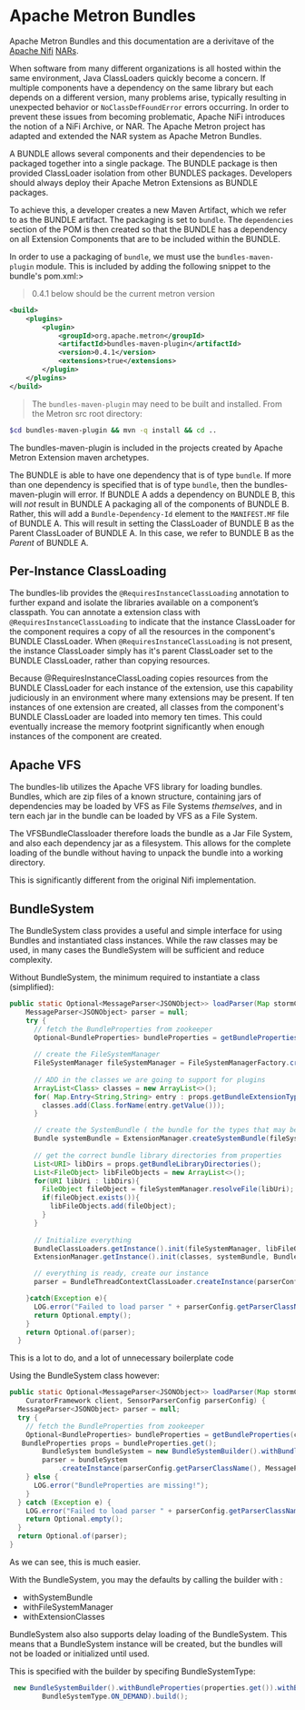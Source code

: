 # Apache Metron Bundles

Apache Metron Bundles and this documentation are a derivitave of the [Apache Nifi](http://www.nifi.apache.org) [NARs](http://nifi.apache.org/developer-guide.html).

When software from many different organizations is all hosted within
the same environment, Java ClassLoaders quickly
become a concern. If multiple components have a dependency on the same
library but each depends on a different
version, many problems arise, typically resulting in unexpected
behavior or `NoClassDefFoundError` errors occurring.
In order to prevent these issues from becoming problematic, Apache NiFi
introduces the notion of a NiFi Archive, or NAR.  The Apache Metron project has adapted and extended the NAR system as
Apache Metron Bundles.

A BUNDLE allows several components and their dependencies to be packaged
together into a single package.
The BUNDLE package is then provided ClassLoader isolation from other BUNDLES
packages. Developers should always deploy their Apache Metron Extensions as BUNDLE packages.

To achieve this, a developer creates a new Maven Artifact, which we
refer to as the BUNDLE artifact. The packaging is
set to `bundle`. The `dependencies` section of the POM is then created so
that the BUNDLE has a dependency on all Extension Components that are to be included within the BUNDLE.

In order to use a packaging of `bundle`, we must use the `bundles-maven-plugin` module.
This is included by adding the following snippet to the bundle's pom.xml:> 
> 0.4.1 below should be the current metron version
```xml
<build>
    <plugins>
        <plugin>
            <groupId>org.apache.metron</groupId>
            <artifactId>bundles-maven-plugin</artifactId>
            <version>0.4.1</version>
            <extensions>true</extensions>
        </plugin>
    </plugins>
</build>
```

> The `bundles-maven-plugin` may need to be built and installed.  From the Metron src root directory:
```bash
$cd bundles-maven-plugin && mvn -q install && cd ..
```

The bundles-maven-plugin is included in the projects created by Apache Metron Extension maven archetypes.


The BUNDLE is able to have one dependency that is of type `bundle`. If more
than one dependency is specified that is of type
`bundle`, then the bundles-maven-plugin will error. If BUNDLE A adds a
dependency on BUNDLE B, this will *not* result in
BUNDLE A packaging all of the components of BUNDLE B. Rather, this will add
a `Bundle-Dependency-Id` element to the `MANIFEST.MF`
file of BUNDLE A. This will result in setting the ClassLoader of BUNDLE B as
the Parent ClassLoader of BUNDLE A. In this case,
we refer to BUNDLE B as the _Parent_ of BUNDLE A.

## Per-Instance ClassLoading

The bundles-lib provides the `@RequiresInstanceClassLoading` annotation to further expand and isolate the libraries
available on a component’s classpath. You can annotate a extension class with `@RequiresInstanceClassLoading`
to indicate that the instance ClassLoader for the component requires a copy of all the resources in the
component's BUNDLE ClassLoader. When `@RequiresInstanceClassLoading` is not present, the
instance ClassLoader simply has it's parent ClassLoader set to the BUNDLE ClassLoader, rather than
copying resources.

Because @RequiresInstanceClassLoading copies resources from the BUNDLE ClassLoader for each instance of the
extension, use this capability judiciously in an environment where many extensions may be present. If ten instances of one extension are created, all classes
from the component's BUNDLE ClassLoader are loaded into memory ten times. This could eventually increase the
memory footprint significantly when enough instances of the component are created.


## Apache VFS 

The bundles-lib utilizes the Apache VFS library for loading bundles.  Bundles, which are zip files of a known structure, containing 
jars of dependencies may be loaded by VFS as File Systems *themselves*, and in tern each jar in the bundle can be loaded by VFS as a File System.

The VFSBundleClassloader therefore loads the bundle as a Jar File System, and also each dependency jar as a filesystem.  This allows
for the complete loading of the bundle without having to unpack the bundle into a working directory. 

This is significantly different from the original Nifi implementation.

## BundleSystem

The BundleSystem class provides a useful and simple interface for using Bundles and instantiated class instances.
While the raw classes may be used, in many cases the BundleSystem will be sufficient and reduce complexity.

Without BundleSystem, the minimum required to instantiate a class (simplified):

```java
public static Optional<MessageParser<JSONObject>> loadParser(Map stormConfig, CuratorFramework client, SensorParserConfig parserConfig){
    MessageParser<JSONObject> parser = null;
    try {
      // fetch the BundleProperties from zookeeper
      Optional<BundleProperties> bundleProperties = getBundleProperties(client);
      
      // create the FileSystemManager
      FileSystemManager fileSystemManager = FileSystemManagerFactory.createFileSystemManager(new String[] {props.getArchiveExtension()});
      
      // ADD in the classes we are going to support for plugins
      ArrayList<Class> classes = new ArrayList<>();
      for( Map.Entry<String,String> entry : props.getBundleExtensionTypes().entrySet()){
        classes.add(Class.forName(entry.getValue()));
      }

      // create the SystemBundle ( the bundle for the types that may be in the system classloader already )
      Bundle systemBundle = ExtensionManager.createSystemBundle(fileSystemManager, props);
     
      // get the correct bundle library directories from properties 
      List<URI> libDirs = props.getBundleLibraryDirectories();
      List<FileObject> libFileObjects = new ArrayList<>();
      for(URI libUri : libDirs){
        FileObject fileObject = fileSystemManager.resolveFile(libUri);
        if(fileObject.exists()){
          libFileObjects.add(fileObject);
        }
      }
      
      // Initialize everything
      BundleClassLoaders.getInstance().init(fileSystemManager, libFileObjects, props);
      ExtensionManager.getInstance().init(classes, systemBundle, BundleClassLoaders.getInstance().getBundles());

      // everything is ready, create our instance
      parser = BundleThreadContextClassLoader.createInstance(parserConfig.getParserClassName(),MessageParser.class,props);

    }catch(Exception e){
      LOG.error("Failed to load parser " + parserConfig.getParserClassName(),e);
      return Optional.empty();
    }
    return Optional.of(parser);
  }

```

This is a lot to do, and a lot of unnecessary boilerplate code

Using the BundleSystem class however:

```java
public static Optional<MessageParser<JSONObject>> loadParser(Map stormConfig,
    CuratorFramework client, SensorParserConfig parserConfig) {
  MessageParser<JSONObject> parser = null;
  try {
    // fetch the BundleProperties from zookeeper
    Optional<BundleProperties> bundleProperties = getBundleProperties(client);
   BundleProperties props = bundleProperties.get();
        BundleSystem bundleSystem = new BundleSystemBuilder().withBundleProperties(props).build();
        parser = bundleSystem
            .createInstance(parserConfig.getParserClassName(), MessageParser.class);
    } else {
      LOG.error("BundleProperties are missing!");
    }
  } catch (Exception e) {
    LOG.error("Failed to load parser " + parserConfig.getParserClassName(), e);
    return Optional.empty();
  }
  return Optional.of(parser);
}

```

As we can see, this is much easier.

With the BundleSystem, you may the defaults by calling the builder with :

- withSystemBundle
- withFileSystemManager
- withExtensionClasses

BundleSystem also also supports delay loading of the BundleSystem.  This means that a BundleSystem
instance will be created, but the bundles will not be loaded or initialized until used.

This is specified with the builder by specifing BundleSystemType:

```java
 new BundleSystemBuilder().withBundleProperties(properties.get()).withBundleSystemType(
        BundleSystemType.ON_DEMAND).build();
```
 

